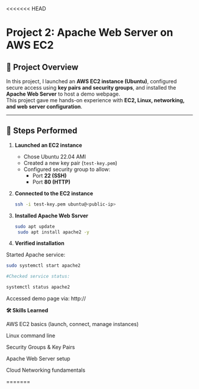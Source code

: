 <<<<<<< HEAD
# Project 2: Apache Web Server on AWS EC2

## 📌 Project Overview
In this project, I launched an **AWS EC2 instance (Ubuntu)**, configured secure access using **key pairs and security groups**, and installed the **Apache Web Server** to host a demo webpage.  
This project gave me hands-on experience with **EC2, Linux, networking, and web server configuration**.

---

## 🚀 Steps Performed

1. **Launched an EC2 instance**
   - Chose Ubuntu 22.04 AMI
   - Created a new key pair (`test-key.pem`)
   - Configured security group to allow:
     - Port **22 (SSH)**
     - Port **80 (HTTP)**

2. **Connected to the EC2 instance**
   ```bash
   ssh -i test-key.pem ubuntu@<public-ip>
   ```
3. **Installed Apache Web Ssrver**
   ```bash
   sudo apt update
    sudo apt install apache2 -y
   ```

5. **Verified installation**

Started Apache service: 
```bash
sudo systemctl start apache2

#Checked service status: 

systemctl status apache2
```

Accessed demo page via: http://<EC2-public-ip>

**🛠️ Skills Learned**

AWS EC2 basics (launch, connect, manage instances)

Linux command line

Security Groups & Key Pairs

Apache Web Server setup

Cloud Networking fundamentals

=======
